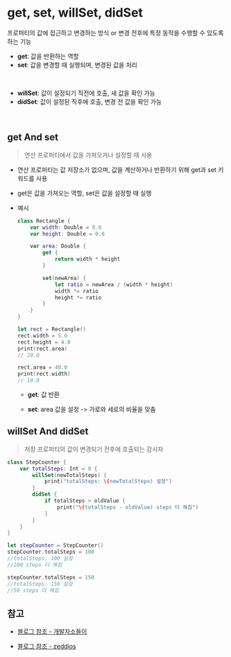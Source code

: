# get, set, willSet, didSet

프로퍼티의 값에 접근하고 변경하는 방식 or 변경 전후에 특정 동작을 수행할 수 있도록 하는 기능

- **get**: 값을 반환하는 역할
- **set**: 값을 변경할 때 실행되며, 변경된 값을 처리

<br/>

- **willSet**: 값이 설정되기 직전에 호출, 새 값을 확인 가능
- **didSet**: 값이 설정된 직후에 호출, 변경 전 값을 확인 가능

<br/>

## get And set

> 연산 프로퍼티에서 값을 가져오거나 설정할 때 사용

- 연산 프로퍼티는 값 저장소가 없으며, 값을 계산하거나 반환하기 위해 get과 set 키워드를 사용
  <br/>

- get은 값을 가져오는 역할, set은 값을 설정할 때 실행
  <br/>

- 예시

  ```swift
  class Rectangle {
      var width: Double = 0.0
      var height: Double = 0.0

      var area: Double {
          get {
              return width * height
          }

          set(newArea) {
              let ratio = newArea / (width * height)
              width *= ratio
              height *= ratio
          }
      }
  }

  let rect = Rectangle()
  rect.width = 5.0
  rect.height = 4.0
  print(rect.area)
  // 20.0

  rect.area = 40.0
  print(rect.width)
  // 10.0
  ```

  - **get**: 값 반환

  - **set**: area 값을 설정 -> 가로와 세로의 비율을 맞춤
    <br/>

## willSet And didSet

> 저장 프로퍼티의 값이 변경되기 전후에 호출되는 감시자

```swift
class StepCounter {
    var totalSteps: Int = 0 {
        willSet(newTotalSteps) {
            print("totalSteps: \(newTotalSteps) 설정")
        }
        didSet {
            if totalSteps > oldValue {
                print("\(totalSteps - oldValue) steps 더 해짐")
            }
        }
    }
}

let stepCounter = StepCounter()
stepCounter.totalSteps = 100
//totalSteps: 100 설정
//100 steps 더 해짐

stepCounter.totalSteps = 150
//totalSteps: 150 설정
//50 steps 더 해짐
```

## 참고

- [블로그 참조 - 개발자소들이](https://babbab2.tistory.com/118?category=828998)

- [블로그 참조 - zeddios](https://zeddios.tistory.com/243)
